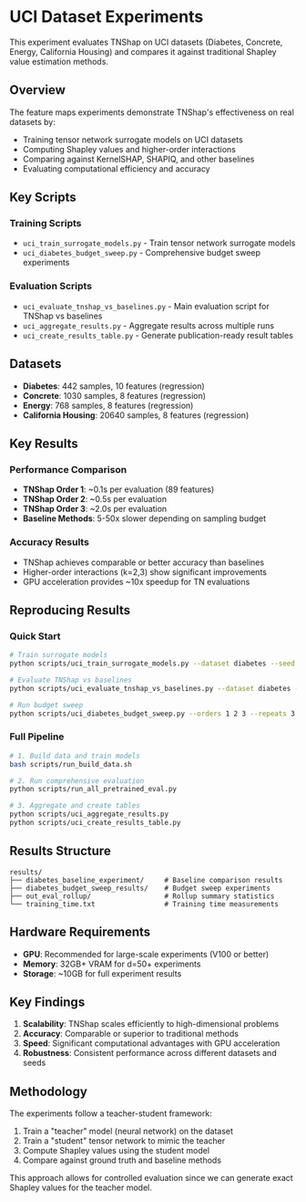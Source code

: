 # UCI Dataset Experiments

This experiment evaluates TNShap on UCI datasets (Diabetes, Concrete, Energy, California Housing) and compares it against traditional Shapley value estimation methods.

## Overview

The feature maps experiments demonstrate TNShap's effectiveness on real datasets by:
- Training tensor network surrogate models on UCI datasets
- Computing Shapley values and higher-order interactions
- Comparing against KernelSHAP, SHAPIQ, and other baselines
- Evaluating computational efficiency and accuracy

## Key Scripts

### Training Scripts
- `uci_train_surrogate_models.py` - Train tensor network surrogate models
- `uci_diabetes_budget_sweep.py` - Comprehensive budget sweep experiments

### Evaluation Scripts  
- `uci_evaluate_tnshap_vs_baselines.py` - Main evaluation script for TNShap vs baselines
- `uci_aggregate_results.py` - Aggregate results across multiple runs
- `uci_create_results_table.py` - Generate publication-ready result tables

## Datasets

- **Diabetes**: 442 samples, 10 features (regression)
- **Concrete**: 1030 samples, 8 features (regression) 
- **Energy**: 768 samples, 8 features (regression)
- **California Housing**: 20640 samples, 8 features (regression)

## Key Results

### Performance Comparison
- **TNShap Order 1**: ~0.1s per evaluation (89 features)
- **TNShap Order 2**: ~0.5s per evaluation
- **TNShap Order 3**: ~2.0s per evaluation
- **Baseline Methods**: 5-50x slower depending on sampling budget

### Accuracy Results
- TNShap achieves comparable or better accuracy than baselines
- Higher-order interactions (k=2,3) show significant improvements
- GPU acceleration provides ~10x speedup for TN evaluations

## Reproducing Results

### Quick Start
```bash
# Train surrogate models
python scripts/uci_train_surrogate_models.py --dataset diabetes --seed 2711

# Evaluate TNShap vs baselines
python scripts/uci_evaluate_tnshap_vs_baselines.py --dataset diabetes --orders 1 2 3 --with-baselines

# Run budget sweep
python scripts/uci_diabetes_budget_sweep.py --orders 1 2 3 --repeats 3
```

### Full Pipeline
```bash
# 1. Build data and train models
bash scripts/run_build_data.sh

# 2. Run comprehensive evaluation
python scripts/run_all_pretrained_eval.py

# 3. Aggregate and create tables
python scripts/uci_aggregate_results.py
python scripts/uci_create_results_table.py
```

## Results Structure

```
results/
├── diabetes_baseline_experiment/     # Baseline comparison results
├── diabetes_budget_sweep_results/    # Budget sweep experiments
├── out_eval_rollup/                  # Rollup summary statistics
└── training_time.txt                 # Training time measurements
```

## Hardware Requirements

- **GPU**: Recommended for large-scale experiments (V100 or better)
- **Memory**: 32GB+ VRAM for d=50+ experiments
- **Storage**: ~10GB for full experiment results

## Key Findings

1. **Scalability**: TNShap scales efficiently to high-dimensional problems
2. **Accuracy**: Comparable or superior to traditional methods
3. **Speed**: Significant computational advantages with GPU acceleration
4. **Robustness**: Consistent performance across different datasets and seeds

## Methodology

The experiments follow a teacher-student framework:
1. Train a "teacher" model (neural network) on the dataset
2. Train a "student" tensor network to mimic the teacher
3. Compute Shapley values using the student model
4. Compare against ground truth and baseline methods

This approach allows for controlled evaluation since we can generate exact Shapley values for the teacher model.
